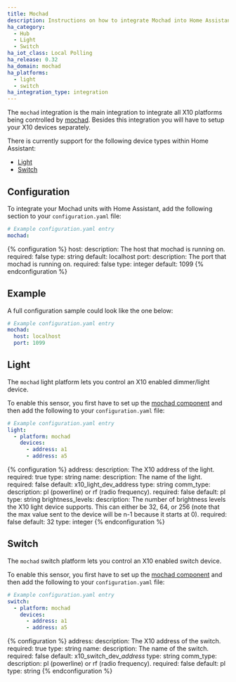 ```yaml
---
title: Mochad
description: Instructions on how to integrate Mochad into Home Assistant.
ha_category:
  - Hub
  - Light
  - Switch
ha_iot_class: Local Polling
ha_release: 0.32
ha_domain: mochad
ha_platforms:
  - light
  - switch
ha_integration_type: integration
---
```


The `mochad` integration is the main integration to integrate all X10 platforms being controlled by [mochad](https://sourceforge.net/projects/mochad/). Besides this integration you will have to setup your X10 devices separately.

There is currently support for the following device types within Home Assistant:

- [Light](#light)
- [Switch](#switch)

## Configuration

To integrate your Mochad units with Home Assistant, add the following section to your `configuration.yaml` file:

```yaml
# Example configuration.yaml entry
mochad:
```

{% configuration %}
host:
  description: The host that mochad is running on.
  required: false
  type: string
  default: localhost
port:
  description: The port that mochad is running on.
  required: false
  type: integer
  default: 1099
{% endconfiguration %}

## Example

A full configuration sample could look like the one below:

```yaml
# Example configuration.yaml entry
mochad:
  host: localhost
  port: 1099
```

## Light

The `mochad` light platform lets you control an X10 enabled dimmer/light device.

To enable this sensor, you first have to set up the [mochad component](#configuration) and then add the following to your `configuration.yaml` file:

```yaml
# Example configuration.yaml entry
light:
  - platform: mochad
    devices:
      - address: a1
      - address: a5
```

{% configuration %}
address:
  description: The X10 address of the light.
  required: true
  type: string
name:
  description: The name of the light.
  required: false
  default: x10_light_dev_address
  type: string
comm_type:
  description: pl (powerline) or rf (radio frequency).
  required: false
  default: pl
  type: string
brightness_levels:
  description: The number of brightness levels the X10 light device supports. This can either be 32, 64, or 256 (note that the max value sent to the device will be n-1 because it starts at 0).
  required: false
  default: 32
  type: integer
{% endconfiguration %}

## Switch

The `mochad` switch platform lets you control an X10 enabled switch device.

To enable this sensor, you first have to set up the [mochad component](#configuration) and then add the following to your `configuration.yaml` file:

```yaml
# Example configuration.yaml entry
switch:
  - platform: mochad
    devices:
      - address: a1
      - address: a5
```

{% configuration %}
address:
  description: The X10 address of the switch.
  required: true
  type: string
name:
  description: The name of the switch.
  required: false
  default: x10_switch_dev_*address*
  type: string
comm_type:
  description: pl (powerline) or rf (radio frequency).
  required: false
  default: pl
  type: string
{% endconfiguration %}
